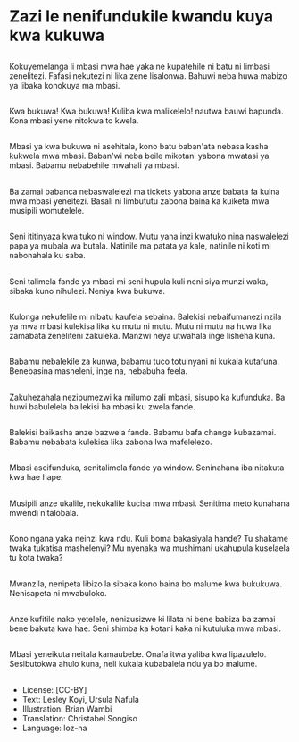 # Zazi le nenifundukile kwandu kuya kwa kukuwa

##
Kokuyemelanga li mbasi mwa hae yaka ne kupatehile ni batu ni limbasi zenelitezi. Fafasi nekutezi ni lika zene lisalonwa. Bahuwi neba huwa mabizo ya libaka konokuya ma mbasi.

##
Kwa bukuwa! Kwa bukuwa! Kuliba kwa malikelelo! nautwa bauwi bapunda. Kona mbasi yene nitokwa to kwela.

##
Mbasi ya kwa bukuwa ni asehitala, kono batu baban'ata nebasa kasha kukwela mwa mbasi. Baban'wi neba beile mikotani yabona mwatasi ya mbasi. Babamu nebabehile mwahali ya mbasi.

##
Ba zamai babanca nebaswalelezi ma tickets yabona anze babata fa kuina mwa mbasi yeneitezi. Basali ni limbututu zabona baina ka kuiketa mwa musipili womutelele.

##
Seni ititinyaza kwa tuko ni window. Mutu yana inzi kwatuko nina naswalelezi papa ya mubala wa butala. Natinile ma patata ya kale, natinile ni koti mi nabonahala ku saba.

##
Seni talimela fande ya mbasi mi seni hupula kuli neni siya munzi waka, sibaka kuno nihulezi. Neniya kwa bukuwa.

##
Kulonga nekufelile mi nibatu kaufela sebaina. Balekisi nebaifumanezi nzila ya mwa mbasi kulekisa lika ku mutu ni mutu. Mutu ni mutu na huwa lika zamabata zeneliteni zakuleka. Manzwi neya utwahala inge lisheha kuna.

##
Babamu nebalekile za kunwa, babamu tuco totuinyani ni kukala kutafuna. Benebasina masheleni, inge na, nebabuha feela.

##
Zakuhezahala nezipumezwi ka milumo zali mbasi, sisupo ka kufunduka. Ba huwi babulelela ba lekisi ba mbasi ku zwela fande.

##
Balekisi baikasha anze bazwela fande. Babamu bafa change kubazamai. Babamu nebabata kulekisa lika zabona lwa mafelelezo.

##
Mbasi aseifunduka, senitalimela fande ya window. Seninahana iba nitakuta kwa hae hape.

##
Musipili anze ukalile, nekukalile kucisa mwa mbasi. Senitima meto kunahana mwendi nitalobala.

##
Kono ngana yaka neinzi kwa ndu. Kuli boma bakasiyala hande? Tu shakame twaka tukatisa mashelenyi? Mu nyenaka wa mushimani ukahupula kuselaela tu kota twaka?

##
Mwanzila, nenipeta libizo la sibaka kono baina bo malume kwa bukukuwa. Nenisapeta ni mwabuloko.

##
Anze kufitile nako yetelele, nenizusizwe ki lilata ni bene babiza ba zamai bene bakuta kwa hae. Seni shimba ka kotani kaka ni kutuluka mwa mbasi.

##
Mbasi yeneikuta neitala kamaubebe. Onafa itwa yaliba kwa lipazulelo. Sesibutokwa ahulo kuna, neli kukala kubabalela ndu ya bo malume.

##
* License: [CC-BY]
* Text: Lesley Koyi, Ursula Nafula
* Illustration: Brian Wambi
* Translation: Christabel Songiso
* Language: loz-na
